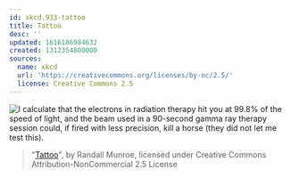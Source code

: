 ```yaml
---
id: xkcd.933-tattoo
title: Tattoo
desc: ''
updated: 1616186984632
created: 1312354800000
sources:
  name: xkcd
  url: 'https://creativecommons.org/licenses/by-nc/2.5/'
  license: Creative Commons 2.5
---
```

![I calculate that the electrons in radiation therapy hit you at 99.8% of the speed of light, and the beam used in a 90-second gamma ray therapy session could, if fired with less precision, kill a horse (they did not let me test this).](https://imgs.xkcd.com/comics/tattoo.png)
> "[Tattoo](https://xkcd.com/933/)", by Randall Munroe, licensed under Creative Commons Attribution-NonCommercial 2.5 License

